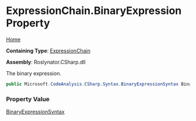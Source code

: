 # ExpressionChain\.BinaryExpression Property

[Home](../../../../README.md)

**Containing Type**: [ExpressionChain](../README.md)

**Assembly**: Roslynator\.CSharp\.dll

  
The binary expression\.

```csharp
public Microsoft.CodeAnalysis.CSharp.Syntax.BinaryExpressionSyntax BinaryExpression { get; }
```

### Property Value

[BinaryExpressionSyntax](https://docs.microsoft.com/en-us/dotnet/api/microsoft.codeanalysis.csharp.syntax.binaryexpressionsyntax)


